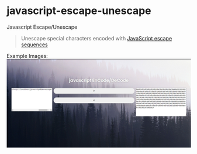 # javascript-escape-unescape
Javascript Escape/Unescape

<blockquote>
<p>Unescape special characters encoded with <a href="https://developer.mozilla.org/en-US/docs/Web/JavaScript/Guide/Grammar_and_types#Using_special_characters_in_strings" rel="nofollow">JavaScript escape sequences</a></p>
</blockquote>

Example Images:
![1](https://raw.githubusercontent.com/Barracuda1337/javascript-escape-unescape/main/screenshots/2021-04-06%20190739.png)
